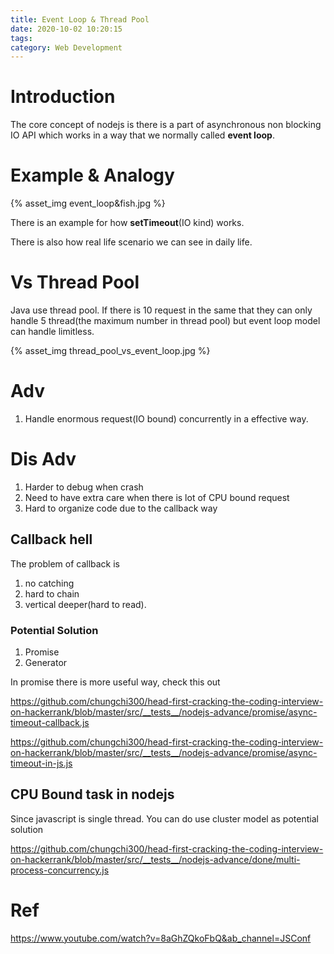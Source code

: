 ```yaml
---
title: Event Loop & Thread Pool
date: 2020-10-02 10:20:15
tags:
category: Web Development
---
```


# Introduction

The core concept of nodejs is there is a part of asynchronous non blocking IO API which works in a way that we normally called **event loop**.

# Example & Analogy

{% asset_img event_loop&fish.jpg %}

There is an example for how **setTimeout**(IO kind) works.

There is also how real life scenario we can see in daily life.

# Vs Thread Pool

Java use thread pool. If there is 10 request in the same that they can only handle 5 thread(the maximum number in thread pool) but event loop model can handle limitless.

{% asset_img thread_pool_vs_event_loop.jpg %}

# Adv

1. Handle enormous request(IO bound) concurrently in a effective way.

# Dis Adv

1. Harder to debug when crash
2. Need to have extra care when there is lot of CPU bound request
3. Hard to organize code due to the callback way

## Callback hell

The problem of callback is

1. no catching
2. hard to chain
3. vertical deeper(hard to read).

### Potential Solution

1. Promise
2. Generator

In promise there is more useful way, check this out

https://github.com/chungchi300/head-first-cracking-the-coding-interview-on-hackerrank/blob/master/src/__tests__/nodejs-advance/promise/async-timeout-callback.js

https://github.com/chungchi300/head-first-cracking-the-coding-interview-on-hackerrank/blob/master/src/__tests__/nodejs-advance/promise/async-timeout-in-js.js

## CPU Bound task in nodejs

Since javascript is single thread. You can do use cluster model as potential solution

https://github.com/chungchi300/head-first-cracking-the-coding-interview-on-hackerrank/blob/master/src/__tests__/nodejs-advance/done/multi-process-concurrency.js

# Ref

https://www.youtube.com/watch?v=8aGhZQkoFbQ&ab_channel=JSConf
